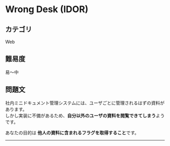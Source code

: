 # Wrong Desk (IDOR)

## カテゴリ
Web

## 難易度
易〜中

## 問題文
社内ミニドキュメント管理システムには、ユーザごとに管理されるはずの資料があります。  
しかし実装に不備があるため、**自分以外のユーザの資料を閲覧できてしまう**ようです。

あなたの目的は **他人の資料に含まれるフラグを取得すること**です。

---
